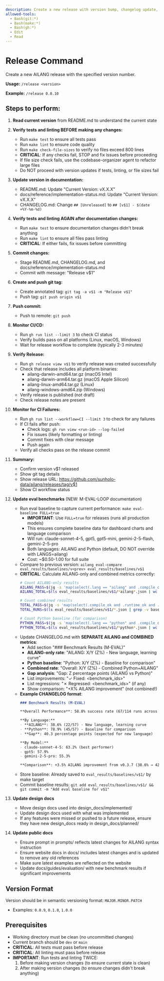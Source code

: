 ```yaml
---
description: Create a new release with version bump, changelog update, and git tag
allowed-tools:
  - Bash(git:*)
  - Bash(make:*)
  - Bash(gh:*)
  - Edit
  - Read
---
```


# Release Command

Create a new AILANG release with the specified version number.

**Usage:** `/release <version>`

**Example:** `/release 0.0.10`

## Steps to perform:

1. **Read current version** from README.md to understand the current state

2. **Verify tests and linting BEFORE making any changes:**
   - Run `make test` to ensure all tests pass
   - Run `make lint` to ensure code quality
   - Run `make check-file-sizes` to verify no files exceed 800 lines
   - **CRITICAL**: If any checks fail, STOP and fix issues before proceeding
   - If file size check fails, use the codebase-organizer agent to refactor large files
   - Do NOT proceed with version updates if tests, linting, or file sizes fail

3. **Update version in documentation:**
   - README.md: Update "Current Version: vX.X.X"
   - docs/reference/implementation-status.md: Update "Current Version: vX.X.X"
   - CHANGELOG.md: Change `## [Unreleased]` to `## [v$1] - $(date +%Y-%m-%d)`

4. **Verify tests and linting AGAIN after documentation changes:**
   - Run `make test` to ensure documentation changes didn't break anything
   - Run `make lint` to ensure all files pass linting
   - **CRITICAL**: If either fails, fix issues before committing

5. **Commit changes:**
   - Stage README.md, CHANGELOG.md, and docs/reference/implementation-status.md
   - Commit with message: "Release v$1"

6. **Create and push git tag:**
   - Create annotated tag: `git tag -a v$1 -m "Release v$1"`
   - Push tag: `git push origin v$1`

7. **Push commit:**
   - Push to remote: `git push`

8. **Monitor CI/CD:**
   - Run `gh run list --limit 3` to check CI status
   - Verify builds pass on all platforms (Linux, macOS, Windows)
   - Wait for release workflow to complete (typically 2-3 minutes)

9. **Verify Release:**
   - Run `gh release view v$1` to verify release was created successfully
   - Check that release includes all platform binaries:
     - ailang-darwin-amd64.tar.gz (macOS Intel)
     - ailang-darwin-arm64.tar.gz (macOS Apple Silicon)
     - ailang-linux-amd64.tar.gz (Linux)
     - ailang-windows-amd64.zip (Windows)
   - Verify release is published (not draft)
   - Check release notes are present

10. **Monitor for CI Failures:**
    - Run `gh run list --workflow=CI --limit 3` to check for any failures
    - If CI fails after push:
      - Check logs: `gh run view <run-id> --log-failed`
      - Fix issues (likely formatting or linting)
      - Commit fixes with clear message
      - Push again
    - Verify all checks pass on the release commit

11. **Summary:**
    - Confirm version v$1 released
    - Show git tag details
    - Show release URL: https://github.com/sunholo-data/ailang/releases/tag/v$1
    - Show CI workflow status

12. **Update eval benchmarks** (NEW: M-EVAL-LOOP documentation)
    - Run eval baseline to capture current performance: `make eval-baseline FULL=true`
      - **IMPORTANT**: Use `FULL=true` for releases (runs all production models)
      - This ensures complete baseline data for dashboard charts and language comparison
      - Will run: claude-sonnet-4-5, gpt5, gpt5-mini, gemini-2-5-flash, gemini-2-5-pro
      - Both languages: AILANG and Python (default, DO NOT override with LANGS=ailang)
      - Cost: ~$0.50-1.00 for full suite
    - Compare to previous version: `ailang eval-compare eval_results/baselines/v<prev> eval_results/baselines/v$1`
    - **CRITICAL**: Calculate AILANG-only and combined metrics correctly:
      ```bash
      # Count AILANG-only results
      AILANG_PASS=$(jq -s 'map(select(.lang == "ailang" and .compile_ok and .runtime_ok and .stdout_ok)) | length' eval_results/baselines/v$1/*ailang*.json)
      AILANG_TOTAL=$(ls eval_results/baselines/v$1/*ailang*.json | wc -l)

      # Count combined results
      TOTAL_PASS=$(jq -s 'map(select(.compile_ok and .runtime_ok and .stdout_ok)) | length' eval_results/baselines/v$1/*.json)
      TOTAL_RUNS=$(ls eval_results/baselines/v$1/*.json | grep -v baseline.json | wc -l)

      # Count Python baseline (for comparison)
      PYTHON_PASS=$(jq -s 'map(select(.lang == "python" and .compile_ok and .runtime_ok and .stdout_ok)) | length' eval_results/baselines/v$1/*python*.json)
      PYTHON_TOTAL=$(ls eval_results/baselines/v$1/*python*.json | wc -l)
      ```
    - Update CHANGELOG.md with **SEPARATE AILANG and COMBINED metrics**:
      - Add section "### Benchmark Results (M-EVAL)"
      - **AILANG-only rate**: "AILANG: X/Y (Z%) - New language, learning curve"
      - **Python baseline**: "Python: X/Y (Z%) - Baseline for comparison"
      - **Combined rate**: "Overall: X/Y (Z%) - Combined Python+AILANG"
      - **Gap analysis**: "Gap: Z percentage points (AILANG vs Python)"
      - List improvements: "✓ Fixed: <benchmark_ids>"
      - List regressions: "✗ Regressed: <benchmark_ids>" (if any)
      - Show comparison: "+X% AILANG improvement" (not combined!)
    - **Example CHANGELOG format**:
      ```markdown
      ### Benchmark Results (M-EVAL)

      **Overall Performance**: 58.8% success rate (67/114 runs across 3 models × 20 benchmarks × 2 languages)

      **By Language:**
      - **AILANG**: 38.6% (22/57) - New language, learning curve
      - **Python**: 78.9% (45/57) - Baseline for comparison
      - **Gap**: 40.3 percentage points (expected for new language)

      **By Model:**
      - claude-sonnet-4-5: 63.2% (best performer)
      - gpt5: 57.9%
      - gemini-2-5-pro: 55.3%

      **Comparison**: +3.5% AILANG improvement from v0.3.7 (38.6% → 42.1%)
      ```
    - Store baseline: Already saved to `eval_results/baselines/v$1/` by make target
    - Commit baseline results: `git add eval_results/baselines/v$1/ && git commit -m "Add eval baseline for v$1"`

13. **Update design docs**
    - Move design docs used into design_docs/implemented/
    - Update design docs used with what was implemented
    - If any features were missed or pushed to a future release, ensure they have new design_docs ready in design_docs/planned/

14. **Update public docs**
    - Ensure prompt in prompts/ reflects latest changes for AILANG syntax instruction
    - Ensure website docs in docs/ includes latest changes and is updated to remove any old references
    - Make sure latest examples are reflected on the website
    - Update docs/guides/evaluation/ with new benchmark results if significant improvements


## Version Format

Version should be in semantic versioning format: `MAJOR.MINOR.PATCH`
- Examples: `0.0.9`, `0.1.0`, `1.0.0`

## Prerequisites

- Working directory must be clean (no uncommitted changes)
- Current branch should be `dev` or `main`
- **CRITICAL**: All tests must pass before release
- **CRITICAL**: All linting must pass before release
- **IMPORTANT**: Run tests and linting TWICE:
  1. Before making version changes (to ensure current state is clean)
  2. After making version changes (to ensure changes didn't break anything)
